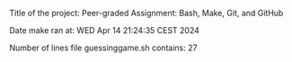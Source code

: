 Title of the project: Peer-graded Assignment: Bash, Make, Git, and GitHub

Date make ran at: WED Apr 14 21:24:35 CEST 2024

Number of lines file guessinggame.sh contains: 27

